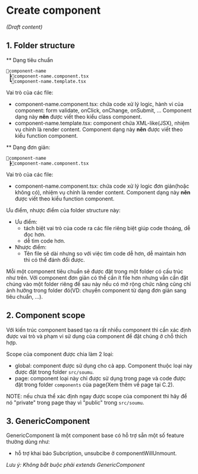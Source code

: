 # Create component
_(Draft content)_

## 1. Folder structure
** Dạng tiêu chuẩn
```
📂component-name
 ┣📜component-name.component.tsx
 ┗📜component-name.template.tsx
```
Vai trò của các file:
- component-name.component.tsx: chứa code xử lý logic, hành vi của component: form validate, onClick, onChange, onSubmit, ... Component dạng này **nên** được viết theo kiểu class component.
- component-name.template.tsx: component chứa XML-like(JSX), nhiệm vụ chính là render content. Component dạng này **nên** được viết theo kiểu function component.

** Dạng đơn giản:
```
📂component-name
 ┣📜component-name.component.tsx
```
Vai trò của các file:
- component-name.component.tsx: chứa code xử lý logic đơn giản(hoặc không có), nhiệm vụ chính là render content. Component dạng này **nên** được viết theo kiểu function component.

Ưu điểm, nhược điểm của folder structure này:
- Ưu điểm:
  * tách biệt vai trò của code ra các file riêng biệt giúp code thoáng, dễ đọc hơn.
  * dễ tìm code hơn.
- Nhược điểm: 
  * Tên file sẽ dài nhưng so với việc tìm code dễ hơn, dễ maintain hơn thì có thể đánh đổi được.

Mỗi một component tiêu chuẩn sẽ được đặt trong một folder có cấu trúc như trên. Với component đơn giản có thể cần ít file hơn nhưng vẫn cần đặt chúng vào một folder riêng để sau này nếu có mở rộng chức năng cũng chỉ ảnh hưởng trong folder đó(VD: chuyển component từ dạng đơn giản sang tiêu chuẩn, ...).

## 2. Component scope
Với kiến trúc component based tạo ra rất nhiều component thì cần xác định được vai trò và phạm vi sử dụng của component để đặt chúng ở chỗ thích hợp.

Scope của component được chia làm 2 loại:
- global: component được sử dụng cho cả app. Component thuộc loại này được đặt trong folder `src/soumu`.
- page: component loại này chỉ được sử dụng trong page và code được đặt trong folder `components` của page(Xem thêm về page tại C.2).

NOTE: nếu chưa thể xác định ngay được scope của component thì hãy để nó "private" trong page thay vì "public" trong `src/soumu`.

## 3. GenericComponent
GenericComponent là một component base có hỗ trợ sẵn một số feature thường dùng như:
- hỗ trợ khai báo Subcription, unsubcibe ở componentWillUnmount.

_Lưu ý: Không bắt buộc phải extends GenericComponent_